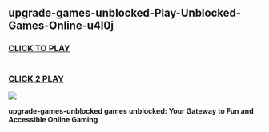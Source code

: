 
## upgrade-games-unblocked-Play-Unblocked-Games-Online-u4l0j
<h3>
<a href="https://premium76.site?title=upgrade-games-unblocked&ref=24A">CLICK TO PLAY</a></h3>
<hr>

<h3>
<a href="https://premium76.site?title=upgrade-games-unblocked&ref=24A">CLICK 2 PLAY</a>
  
</h3>

<a href="https://premium76.site?title=upgrade-games-unblocked&ref=24A"><img src="https://clearcache.store/games.png"></a>


**upgrade-games-unblocked games unblocked: Your Gateway to Fun and Accessible Online Gaming**
